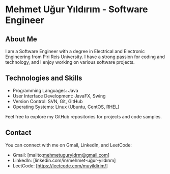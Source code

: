 # Mehmet Uğur Yıldırım - Software Engineer

## About Me

I am a Software Engineer with a degree in Electrical and Electronic Engineering from Piri Reis University. I have a strong passion for coding and technology, and I enjoy working on various software projects. 

## Technologies and Skills

- Programming Languages: Java
- User Interface Development: JavaFX, Swing
- Version Control: SVN, Git, GitHub
- Operating Systems: Linux (Ubuntu, CentOS, RHEL)

Feel free to explore my GitHub repositories for projects and code samples.

## Contact

You can connect with me on Gmail, LinkedIn, and LeetCode:

- Gmail: [mailto:mehmetuguryldrm@gmail.com]
- LinkedIn: [linkedin.com/in/mehmet-uğur-yıldırım]
- LeetCode: [https://leetcode.com/muyildirim/]

